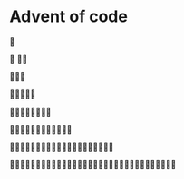 # Advent of code

🎄

🎄
🎄🎄

🎄🎄🎄

🎄🎄🎄🎄🎄

🎄🎄🎄🎄🎄🎄🎄🎄

🎄🎄🎄🎄🎄🎄🎄🎄🎄🎄🎄🎄

🎄🎄🎄🎄🎄🎄🎄🎄🎄🎄🎄🎄🎄🎄🎄🎄🎄🎄🎄🎄

🎄🎄🎄🎄🎄🎄🎄🎄🎄🎄🎄🎄🎄🎄🎄🎄🎄🎄🎄🎄🎄🎄🎄🎄🎄🎄🎄🎄🎄🎄🎄🎄
